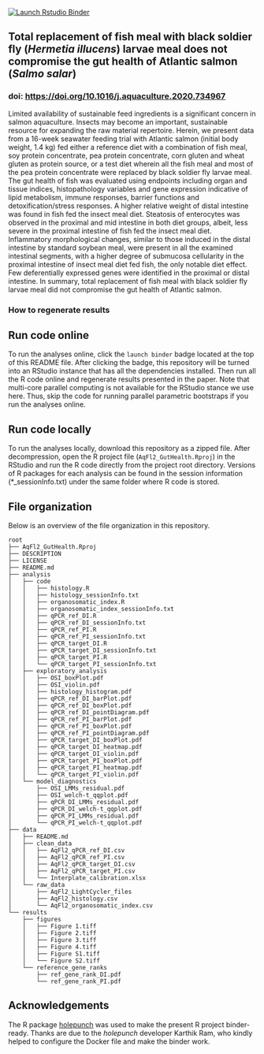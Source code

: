 <!-- badges: start -->
[![Launch Rstudio Binder](http://mybinder.org/badge_logo.svg)](https://mybinder.org/v2/gh/KrogdahlLab/AquaFly-SeawaterGutHealth-Aquaculture-2019/master?urlpath=rstudio)
<!-- badges: end -->

## Total replacement of fish meal with black soldier fly (*Hermetia illucens*) larvae meal does not compromise the gut health of Atlantic salmon (*Salmo salar*)
### doi: https://doi.org/10.1016/j.aquaculture.2020.734967

Limited availability of sustainable feed ingredients is a significant concern in salmon aquaculture. Insects may become an important, sustainable resource for expanding the raw material repertoire. Herein, we present data from a 16-week seawater feeding trial with Atlantic salmon (initial body weight, 1.4 kg) fed either a reference diet with a combination of fish meal, soy protein concentrate, pea protein concentrate, corn gluten and wheat gluten as protein source, or a test diet wherein all the fish meal and most of the pea protein concentrate were replaced by black soldier fly larvae meal. The gut health of fish was evaluated using endpoints including organ and tissue indices, histopathology variables and gene expression indicative of lipid metabolism, immune responses, barrier functions and detoxification/stress responses. A higher relative weight of distal intestine was found in fish fed the insect meal diet. Steatosis of enterocytes was observed in the proximal and mid intestine in both diet groups, albeit, less severe in the proximal intestine of fish fed the insect meal diet. Inflammatory morphological changes, similar to those induced in the distal intestine by standard soybean meal, were present in all the examined intestinal segments, with a higher degree of submucosa cellularity in the proximal intestine of insect meal diet fed fish, the only notable diet effect. Few deferentially expressed genes were identified in the proximal or distal intestine. In summary, total replacement of fish meal with black soldier fly larvae meal did not compromise the gut health of Atlantic salmon.

### How to regenerate results
## Run code online
To run the analyses online, click the `launch binder` badge located at the top of this README file. After clicking the badge, this repository will be turned into an RStudio instance that has all the dependencies installed. Then run all the R code online and regenerate results presented in the paper. Note that multi-core parallel computing is not available for the RStudio stance we use here. Thus, skip the code for running parallel parametric bootstraps if you run the analyses online.

## Run code locally
To run the analyses locally, download this repository as a zipped file. After decompression, open the R project file (`AqFl2_GutHealth.Rproj`) in the RStudio and run the R code directly from the project root directory. Versions of R packages for each analysis can be found in the session information (*_sessionInfo.txt) under the same folder where R code is stored.

## File organization
Below is an overview of the file organization in this repository.
```
root
├── AqFl2_GutHealth.Rproj
├── DESCRIPTION
├── LICENSE
├── README.md
├── analysis
│   ├── code
│   │   ├── histology.R
│   │   ├── histology_sessionInfo.txt
│   │   ├── organosomatic_index.R
│   │   ├── organosomatic_index_sessionInfo.txt
│   │   ├── qPCR_ref_DI.R
│   │   ├── qPCR_ref_DI_sessionInfo.txt
│   │   ├── qPCR_ref_PI.R
│   │   ├── qPCR_ref_PI_sessionInfo.txt
│   │   ├── qPCR_target_DI.R
│   │   ├── qPCR_target_DI_sessionInfo.txt
│   │   ├── qPCR_target_PI.R
│   │   └── qPCR_target_PI_sessionInfo.txt
│   ├── exploratory_analysis
│   │   ├── OSI_boxPlot.pdf
│   │   ├── OSI_violin.pdf
│   │   ├── histology_histogram.pdf
│   │   ├── qPCR_ref_DI_barPlot.pdf
│   │   ├── qPCR_ref_DI_boxPlot.pdf
│   │   ├── qPCR_ref_DI_pointDiagram.pdf
│   │   ├── qPCR_ref_PI_barPlot.pdf
│   │   ├── qPCR_ref_PI_boxPlot.pdf
│   │   ├── qPCR_ref_PI_pointDiagram.pdf
│   │   ├── qPCR_target_DI_boxPlot.pdf
│   │   ├── qPCR_target_DI_heatmap.pdf
│   │   ├── qPCR_target_DI_violin.pdf
│   │   ├── qPCR_target_PI_boxPlot.pdf
│   │   ├── qPCR_target_PI_heatmap.pdf
│   │   └── qPCR_target_PI_violin.pdf
│   └── model_diagnostics
│       ├── OSI_LMMs_residual.pdf
│       ├── OSI_welch-t_qqplot.pdf
│       ├── qPCR_DI_LMMs_residual.pdf
│       ├── qPCR_DI_welch-t_qqplot.pdf
│       ├── qPCR_PI_LMMs_residual.pdf
│       └── qPCR_PI_welch-t_qqplot.pdf
├── data
│   ├── README.md
│   ├── clean_data
│   │   ├── AqFl2_qPCR_ref_DI.csv
│   │   ├── AqFl2_qPCR_ref_PI.csv
│   │   ├── AqFl2_qPCR_target_DI.csv
│   │   ├── AqFl2_qPCR_target_PI.csv
│   │   └── Interplate_calibration.xlsx
│   └── raw_data
│       ├── AqFl2_LightCycler_files
│       ├── AqFl2_histology.csv
│       └── AqFl2_organosomatic_index.csv
└── results
    ├── figures
    │   ├── Figure 1.tiff
    │   ├── Figure 2.tiff
    │   ├── Figure 3.tiff
    │   ├── Figure 4.tiff
    │   ├── Figure S1.tiff
    │   └── Figure S2.tiff
    └── reference_gene_ranks
        ├── ref_gene_rank_DI.pdf
        └── ref_gene_rank_PI.pdf
```
## Acknowledgements
The R package [holepunch](https://karthik.github.io/holepunch/) was used to make the present R project binder-ready. Thanks are due to the *holepunch* developer Karthik Ram, who kindly helped to configure the Docker file and make the binder work.
